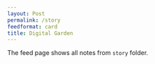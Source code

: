 ```yaml
---
layout: Post
permalink: /story
feedformat: card
title: Digital Garden
---
```


The feed page shows all notes from `story` folder.